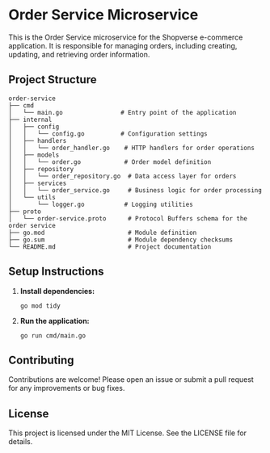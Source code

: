 # Order Service Microservice

This is the Order Service microservice for the Shopverse e-commerce application. It is responsible for managing orders, including creating, updating, and retrieving order information.

## Project Structure

```
order-service
├── cmd
│   └── main.go                # Entry point of the application
├── internal
│   ├── config
│   │   └── config.go          # Configuration settings
│   ├── handlers
│   │   └── order_handler.go    # HTTP handlers for order operations
│   ├── models
│   │   └── order.go            # Order model definition
│   ├── repository
│   │   └── order_repository.go  # Data access layer for orders
│   ├── services
│   │   └── order_service.go     # Business logic for order processing
│   └── utils
│       └── logger.go           # Logging utilities
├── proto
│   └── order-service.proto      # Protocol Buffers schema for the order service
├── go.mod                       # Module definition
├── go.sum                       # Module dependency checksums
└── README.md                    # Project documentation
```

## Setup Instructions

1. **Install dependencies:**
   ```
   go mod tidy
   ```

2. **Run the application:**
   ```
   go run cmd/main.go
   ```


## Contributing

Contributions are welcome! Please open an issue or submit a pull request for any improvements or bug fixes.

## License

This project is licensed under the MIT License. See the LICENSE file for details.